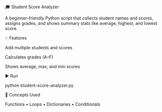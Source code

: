 🎓 Student Score Analyzer

A beginner-friendly Python script that collects student names and scores, assigns grades, and shows summary stats like average, highest, and lowest score.

💡 Features

Add multiple students and scores

Calculates grades (A–F)

Shows average, max, and min scores


▶️ Run

python student-score-analyzer.py

🧠 Concepts Used

Functions • Loops • Dictionaries • Conditionals
